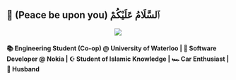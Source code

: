 ##  👋 (Peace be upon you) ٱلسَّلَامُ عَلَيْكُمْ

<div align="center">
  <a href="https://suckurmom.com"><img src="https://img.shields.io/badge/Ammar%20Ahmed-blue?style=flat-square&logo=linkedin&logoColor=white"/></a>
</div>

#### 📚 Engineering Student (Co-op) @ University of Waterloo | 💼 Software Developer @ Nokia | ☪️ Student of Islamic Knowledge | 🏎️ Car Enthusiast | 💍 Husband
<!-- ### 👨🏾‍💻 A little bit about me
- 📚 Studying Engineering @ University of Waterloo
- 💼 On Co-op as a Software Developer @ Nokia
- Previously @ AI Arena, HIRE Technologies, University of Waterloo
- Proficient in JavaScript, TypeScript, React and Node.js
- Currently learning C++

#### 📚 Education
Pursuing BASc. in Nanotechnology Engineering from the University of Waterloo. 
Currently completed 3rd year. 

#### Employment
Currently on co-op at Nokia as a Software Developer
#### Personal Interests

#### Technical

#### 📚 Engineering Student @ University of Waterloo
- Completed 3rd year
- Co-op program

#### 💼 Software Developer @ Nokia
- Working on re-usable React components for the NSP platform

#### ☪️ Lifelong Student of Islamic Knowledge
- Hafiz ul Quran (Memorized the Entire Quran in classical Arabic)
- 2nd year student in advanced Islamic studies

#### 🏎️ Car Enthusiast
- 2013 Acura TL SH-AWD (3.7L V6) -->
